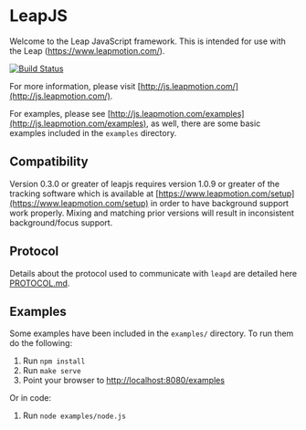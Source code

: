 # LeapJS

Welcome to the Leap JavaScript framework. This is intended for use with the Leap (https://www.leapmotion.com/).

[![Build Status](https://travis-ci.org/leapmotion/leapjs.png)](https://travis-ci.org/leapmotion/leapjs)

For more information, please visit [http://js.leapmotion.com/](http://js.leapmotion.com/).

For examples, please see [http://js.leapmotion.com/examples](http://js.leapmotion.com/examples), as well, there are some basic examples included in the `examples` directory.

## Compatibility

Version 0.3.0 or greater of leapjs requires version 1.0.9 or greater of the tracking software which is available at [https://www.leapmotion.com/setup](https://www.leapmotion.com/setup) in order to have background support work properly. Mixing and matching prior versions will result in inconsistent background/focus support.

## Protocol

Details about the protocol used to communicate with `leapd` are detailed here [PROTOCOL.md](https://github.com/leapmotion/leapjs/blob/master/PROTOCOL.md).

##  Examples

Some examples have been included in the <code>examples/</code> directory. To run them do the following:

1. Run `npm install`
2. Run `make serve`
3. Point your browser to [http://localhost:8080/examples](http://localhost:8081/examples)

Or in code:

1. Run `node examples/node.js`
